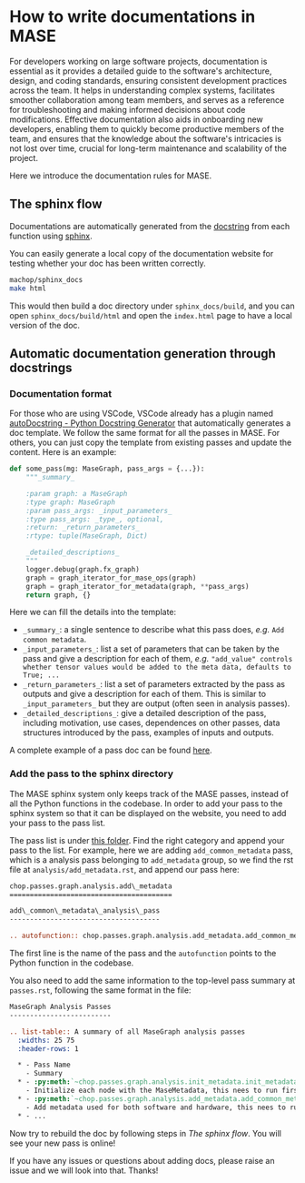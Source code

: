 # How to write documentations in MASE

For developers working on large software projects, documentation is essential as it provides a detailed guide to the software's architecture, design, and coding standards, ensuring consistent development practices across the team. It helps in understanding complex systems, facilitates smoother collaboration among team members, and serves as a reference for troubleshooting and making informed decisions about code modifications. Effective documentation also aids in onboarding new developers, enabling them to quickly become productive members of the team, and ensures that the knowledge about the software's intricacies is not lost over time, crucial for long-term maintenance and scalability of the project. 

Here we introduce the documentation rules for MASE.

## The sphinx flow

Documentations are automatically generated from the [docstring](https://peps.python.org/pep-0257/) from each function using [sphinx](https://www.sphinx-doc.org/en/master/).

You can easily generate a local copy of the documentation website for testing whether your doc has been written correctly.

```bash
machop/sphinx_docs
make html
```
This would then build a doc directory under `sphinx_docs/build`, and you can open `sphinx_docs/build/html` and open the `index.html` page to have a local version of the doc.

## Automatic documentation generation through docstrings

### Documentation format

For those who are using VSCode, VSCode already has a plugin named [autoDocstring - Python Docstring Generator](https://marketplace.visualstudio.com/items?itemName=njpwerner.autodocstring) that automatically generates a doc template.
We follow the same format for all the passes in MASE. For others, you can just copy the template from existing passes and update the content.
Here is an example:

```python
def some_pass(mg: MaseGraph, pass_args = {...}):
    """_summary_

    :param graph: a MaseGraph
    :type graph: MaseGraph
    :param pass_args: _input_parameters_
    :type pass_args: _type_, optional, 
    :return: _return_parameters_
    :rtype: tuple(MaseGraph, Dict)

    _detailed_descriptions_
    """
    logger.debug(graph.fx_graph)
    graph = graph_iterator_for_mase_ops(graph)
    graph = graph_iterator_for_metadata(graph, **pass_args)
    return graph, {}
```

Here we can fill the details into the template:
* `_summary_`: a single sentence to describe what this pass does, _e.g._ `Add common metadata`.
* `_input_parameters_`: list a set of parameters that can be taken by the pass and give a description for each of them, _e.g._ `"add_value" controls whether tensor values would be added to the meta data, defaults to True; ...`
* `_return_parameters_`: list a set of parameters extracted by the pass as outputs and give a description for each of them. This is similar to `_input_parameters_` but they are output (often seen in analysis passes).
* `_detailed_descriptions_`: give a detailed description of the pass, including motivation, use cases, dependences on other passes, data structures introduced by the pass, examples of inputs and outputs.

A complete example of a pass doc can be found [here](https://github.com/DeepWok/mase/blob/main/machop/chop/passes/graph/analysis/add_metadata/add_common_metadata.py#L226-L378).

### Add the pass to the sphinx directory

The MASE sphinx system only keeps track of the MASE passes, instead of all the Python functions in the codebase.
In order to add your pass to the sphinx system so that it can be displayed on the website, you need to add your pass to the pass list.

The pass list is under [this folder](https://github.com/DeepWok/mase/tree/main/machop/sphinx_docs/source/modules/api). Find the right category and append your pass to the list. 
For example, here we are adding `add_common_metadata` pass, which is a analysis pass belonging to `add_metadata` group, so we find the rst file at `analysis/add_metadata.rst`, and append our pass here:

```rst
chop.passes.graph.analysis.add\_metadata
========================================

add\_common\_metadata\_analysis\_pass
-------------------------------------

.. autofunction:: chop.passes.graph.analysis.add_metadata.add_common_metadata.add_common_metadata_analysis_pass

```

The first line is the name of the pass and the `autofunction` points to the Python function in the codebase.

You also need to add the same information to the top-level pass summary at `passes.rst`, following the same format in the file:

```rst
MaseGraph Analysis Passes
-------------------------

.. list-table:: A summary of all MaseGraph analysis passes 
  :widths: 25 75
  :header-rows: 1

  * - Pass Name
    - Summary
  * - :py:meth:`~chop.passes.graph.analysis.init_metadata.init_metadata_analysis_pass`
    - Initialize each node with the MaseMetadata, this nees to run first before adding any metadata
  * - :py:meth:`~chop.passes.graph.analysis.add_metadata.add_common_metadata.add_common_metadata_analysis_pass`
    - Add metadata used for both software and hardware, this nees to run first before calling to add_software_metadata or add_hardware_metadata
  * - ...
```

Now try to rebuild the doc by following steps in *The sphinx flow*. You will see your new pass is online!

If you have any issues or questions about adding docs, please raise an issue and we will look into that. Thanks!
